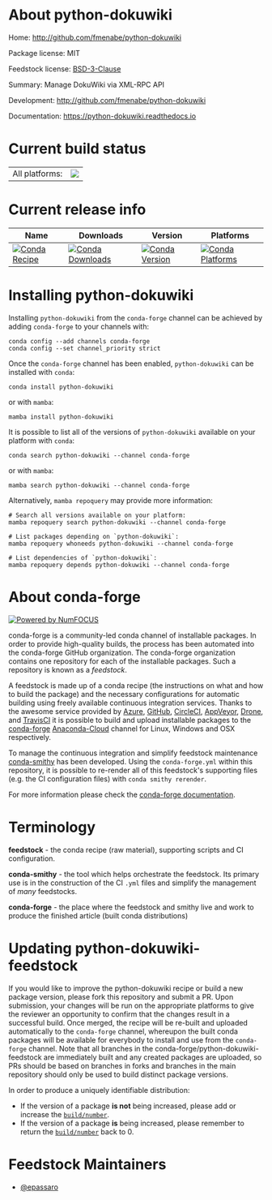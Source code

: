 About python-dokuwiki
=====================

Home: http://github.com/fmenabe/python-dokuwiki

Package license: MIT

Feedstock license: [BSD-3-Clause](https://github.com/conda-forge/python-dokuwiki-feedstock/blob/main/LICENSE.txt)

Summary: Manage DokuWiki via XML-RPC API

Development: http://github.com/fmenabe/python-dokuwiki

Documentation: https://python-dokuwiki.readthedocs.io

Current build status
====================


<table><tr><td>All platforms:</td>
    <td>
      <a href="https://dev.azure.com/conda-forge/feedstock-builds/_build/latest?definitionId=13228&branchName=main">
        <img src="https://dev.azure.com/conda-forge/feedstock-builds/_apis/build/status/python-dokuwiki-feedstock?branchName=main">
      </a>
    </td>
  </tr>
</table>

Current release info
====================

| Name | Downloads | Version | Platforms |
| --- | --- | --- | --- |
| [![Conda Recipe](https://img.shields.io/badge/recipe-python--dokuwiki-green.svg)](https://anaconda.org/conda-forge/python-dokuwiki) | [![Conda Downloads](https://img.shields.io/conda/dn/conda-forge/python-dokuwiki.svg)](https://anaconda.org/conda-forge/python-dokuwiki) | [![Conda Version](https://img.shields.io/conda/vn/conda-forge/python-dokuwiki.svg)](https://anaconda.org/conda-forge/python-dokuwiki) | [![Conda Platforms](https://img.shields.io/conda/pn/conda-forge/python-dokuwiki.svg)](https://anaconda.org/conda-forge/python-dokuwiki) |

Installing python-dokuwiki
==========================

Installing `python-dokuwiki` from the `conda-forge` channel can be achieved by adding `conda-forge` to your channels with:

```
conda config --add channels conda-forge
conda config --set channel_priority strict
```

Once the `conda-forge` channel has been enabled, `python-dokuwiki` can be installed with `conda`:

```
conda install python-dokuwiki
```

or with `mamba`:

```
mamba install python-dokuwiki
```

It is possible to list all of the versions of `python-dokuwiki` available on your platform with `conda`:

```
conda search python-dokuwiki --channel conda-forge
```

or with `mamba`:

```
mamba search python-dokuwiki --channel conda-forge
```

Alternatively, `mamba repoquery` may provide more information:

```
# Search all versions available on your platform:
mamba repoquery search python-dokuwiki --channel conda-forge

# List packages depending on `python-dokuwiki`:
mamba repoquery whoneeds python-dokuwiki --channel conda-forge

# List dependencies of `python-dokuwiki`:
mamba repoquery depends python-dokuwiki --channel conda-forge
```


About conda-forge
=================

[![Powered by
NumFOCUS](https://img.shields.io/badge/powered%20by-NumFOCUS-orange.svg?style=flat&colorA=E1523D&colorB=007D8A)](https://numfocus.org)

conda-forge is a community-led conda channel of installable packages.
In order to provide high-quality builds, the process has been automated into the
conda-forge GitHub organization. The conda-forge organization contains one repository
for each of the installable packages. Such a repository is known as a *feedstock*.

A feedstock is made up of a conda recipe (the instructions on what and how to build
the package) and the necessary configurations for automatic building using freely
available continuous integration services. Thanks to the awesome service provided by
[Azure](https://azure.microsoft.com/en-us/services/devops/), [GitHub](https://github.com/),
[CircleCI](https://circleci.com/), [AppVeyor](https://www.appveyor.com/),
[Drone](https://cloud.drone.io/welcome), and [TravisCI](https://travis-ci.com/)
it is possible to build and upload installable packages to the
[conda-forge](https://anaconda.org/conda-forge) [Anaconda-Cloud](https://anaconda.org/)
channel for Linux, Windows and OSX respectively.

To manage the continuous integration and simplify feedstock maintenance
[conda-smithy](https://github.com/conda-forge/conda-smithy) has been developed.
Using the ``conda-forge.yml`` within this repository, it is possible to re-render all of
this feedstock's supporting files (e.g. the CI configuration files) with ``conda smithy rerender``.

For more information please check the [conda-forge documentation](https://conda-forge.org/docs/).

Terminology
===========

**feedstock** - the conda recipe (raw material), supporting scripts and CI configuration.

**conda-smithy** - the tool which helps orchestrate the feedstock.
                   Its primary use is in the construction of the CI ``.yml`` files
                   and simplify the management of *many* feedstocks.

**conda-forge** - the place where the feedstock and smithy live and work to
                  produce the finished article (built conda distributions)


Updating python-dokuwiki-feedstock
==================================

If you would like to improve the python-dokuwiki recipe or build a new
package version, please fork this repository and submit a PR. Upon submission,
your changes will be run on the appropriate platforms to give the reviewer an
opportunity to confirm that the changes result in a successful build. Once
merged, the recipe will be re-built and uploaded automatically to the
`conda-forge` channel, whereupon the built conda packages will be available for
everybody to install and use from the `conda-forge` channel.
Note that all branches in the conda-forge/python-dokuwiki-feedstock are
immediately built and any created packages are uploaded, so PRs should be based
on branches in forks and branches in the main repository should only be used to
build distinct package versions.

In order to produce a uniquely identifiable distribution:
 * If the version of a package **is not** being increased, please add or increase
   the [``build/number``](https://docs.conda.io/projects/conda-build/en/latest/resources/define-metadata.html#build-number-and-string).
 * If the version of a package **is** being increased, please remember to return
   the [``build/number``](https://docs.conda.io/projects/conda-build/en/latest/resources/define-metadata.html#build-number-and-string)
   back to 0.

Feedstock Maintainers
=====================

* [@epassaro](https://github.com/epassaro/)


